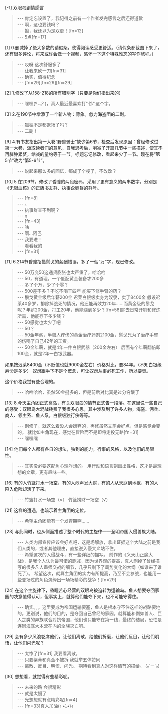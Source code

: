 
[-1] 双眼岛剧情感言
>--- 肯定忘设置了，我记得之前有一个作者发完感言之后还得道歉<br>
>--- 啊，这也要钱吗？<br>
>--- 擦，我还以为是双更！[fn=12]<br>
>--- 5点[fn=17]<br>

[1] 0.删减掉了绝大多数的请假条，使得阅读感受更舒适。（请假条都截图下来了，还有很多评论，将来或许会做一个视频，感怀一下这个特殊难忘的写作旅程。）
>--- 哎呀 这次舒服多了<br>
>--- 让我来砍一刀[fn=31]<br>
>--- 确实，值得纪念<br>
>--- [fn=29][fn=29][fn=29]<br>

[2] 1.修改了从158-218的所有错别字（只要是你们指出来的）
>--- 嘿嘿(º﹃º )，真人最近最喜欢打''伱''这个字。<br>

[3] 2.在190节中增添了一个新人物：背象。忽力海盗团的二副。
>--- 狐狸不是都退场了吗？<br>
>--- 二副！<br>

[9] 4.有书友指出第一大卷“野兽骑士”缺少第6节，检查后发现原因：曾经修改过第一大卷，汲取读者们的意见，自我思考后，削减了开篇几节中一些描述，使其不再臃肿累赘，缩减的量约等于一节。标题忘记修改，看起来少了一节。现在将“第5节”改为“第5-6节”。
>--- 说起来那么多的回忆，都成了个梗了，不改改？<br>

[10] 5.在209节，修改了昏瞳的两段密码，采用了更有意义的两串数字，分别是《无限血核》的正版书友群、执事企鹅群的群号。
>--- [fn=8]<br>
>--- 。<br>
>--- 执事群查不到啊？<br>
>--- q<br>
>--- [fn=43]<br>
>--- 咕<br>
>--- 啊…阿巴<br>
>--- 我要进！<br>
>--- 看看我的<br>
>--- [fn=31]<br>

[11] 6.214节昏瞳招揽鬃戈的薪酬错误，多了一個“万”字，现已修改。
>--- 50万变50这通货膨胀也太严重了，哈哈哈<br>
>--- 50，有道理。一个低配黄金装备才200多<br>
>--- 多了个万，少了个零？<br>
>--- 500差不多？不吃不喝干四年 能买下修手臂的药？<br>
>--- 鬃戈黄金级后年薪200金
迟莱白银级卖身为奴隶，卖了8400金
假设迟莱40多岁，排除掉战死的情况，他还能再效力20年……而黄金级的鬃戈呢？年薪200金，打工20年，他能赚到多少？[fn=58]除去日常开销和修炼所需，他能存下多少钱？<br>
>--- 50感觉也太少了吧<br>
>--- 50？<br>
>--- 50金年薪，半兽人疗伤的黄金治疗药剂2100金，鬃戈兄为了治疗手臂的伤喝了自己42年的工资。<br>
>--- 50金年薪，就是4年一件白银武器（200金左右）
后面有个年薪翻倍即100金，就是2年一白银武器。

如果按迟莱8400金（不贬值也就9000金左右）价格对比，要84年。（不知白银级寿命是多少）
奴隶跟手下不是个概念，可让奴隶从事必死工作，所以要贵。

这个价格我觉有些合理的。<br>
>--- 哈哈哈哈，虽然50金挺多的，但是前后对比真是过分穷酸了<br>

[13] 8.今天主角团正式离岛，有关双眼岛的情节正式告一段落。在这里说一些自己的感受：双眼岛大混战耗费了我很多心思，其中涉及到了许多人物，海盗、佣兵、商人、领主系、鱼人系，白银级独行侠等等。
>--- 别修了，就这么着没人会嫌弃的，再修虽然文笔会好点，但是感觉会变的。
就比如主角现在，感觉在冒险而不是即将走投无路[fn=31]<br>
>--- 嘿嘿嘿<br>

[14] 他们每个人都有各自的想法，独到的能力，行事的风格，以及他们的局限性。
>--- 其实没必要这配角心理咋想的。
用行动和语言刻画出性格，这才是最理想的文章，更有趣味一些。<br>

[16] 有的人竹篮打水一场空，有的人闷声发大财，有的人从天庭到地狱，有的人陷入危险却活了下来。
>--- 竹篮打水一场空（×）
竹篮捞财一场空（√）<br>

[21] 这样的遭遇，也暗示着主角团的定位。
>--- 希望主角团能有一个发育期啊……<br>

[23] 与此同时，也从侧面描述了整个时代的主旋律——圣明帝国入侵兽族大陆。
>--- 人类内部宣传应该会好点吧，这是场解放，拿出证据这个大陆之前是我们人类的，或者其他理由，直接说入侵大义站不住。<br>
>--- 希望这次的入侵战斗，有一些详细的描写。
前作的《义天山正魔大战》，是我个人认为最可惜的删减，因为世界观的提高，真人删掉了曾经描写的很多凡人蛊师交战的细节，几乎只剩下了局势变化的大纲（如谁来了谁死了）。
希望这次，就算主角团的实力有所提高，乃至不会参战，也能用一些登场过的角色演绎出一场场精彩的战争！[fn=29]<br>

[24] 在这个主旋律下，昏瞳苦心经营的双眼岛被迫转为运输岛。鱼人想要夺回家园的决意值得认可，但事实上，就算他们能夺下来，也不可能守得住。
>--- 确实。。。这里要成为帝国运输要塞，鱼人是根本守不住这样的战略要地的。更别说，他们的目的，是夺回自己曾经的家园。就算能和例如兽人、巨人之类的异族联合对抗帝国，他们也只能守在第一线，最终的结局，恐怕是连同海底大本营在内的全族灭亡吧。<br>

[29] 会有多少风浪卷席他们，让他们离散，给他们折磨，让他们反目，让他们明悟，让他们闪光呢？
>--- 太惨了[fn=31]
我要看离散。<br>
>--- 只要紫蒂和真金不被拆   我就举五体赞同<br>
>--- 离散、反目、明悟、闪光。
期待看到真人对这样情节的描绘。
(๑˙ー˙๑)<br>

[30] 想想看，就觉得有些精彩呢。
>--- 未来的路 会很精彩<br>
>--- 就是太慢了<br>
>--- 光想想就有点精彩呢[fn=4]<br>
>--- [fn=33]真人加油(ง •̀_•́)ง<br>
